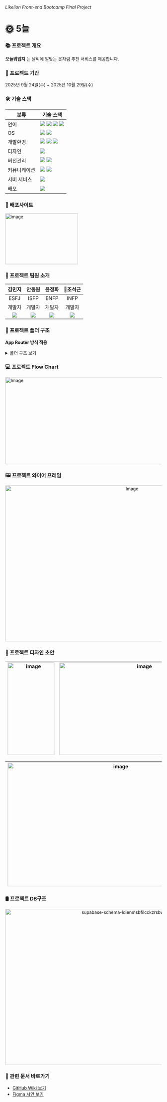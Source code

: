 ###### <i>Likelion Front-end Bootcamp Final Project</i>

# 🌞 5늘

### 📚 프로젝트 개요
**오늘뭐입지** 는 날씨에 알맞는 옷차림 추천 서비스를 제공합니다.

### 📆 프로젝트 기간
2025년 9월 24일(수) ~ 2025년 10월 29일(수)

### 🛠 기술 스택
| 분류         | 기술 스택                 |
| ------------ | --------------------------|
| 언어         |  <img src="https://img.shields.io/badge/React-61DAFB?style=flat-square&logo=React&logoColor=black"/> <img src="https://img.shields.io/badge/Next.js-000000?style=flat-square&logo=Next.js&logoColor=white"/> <img src="https://img.shields.io/badge/Tailwind CSS-06B6D4?style=flat-square&logo=Tailwind-CSS&logoColor=white"/> <img src="https://img.shields.io/badge/TypeScript-3178C6?style=flat-square&logo=TypeScript&logoColor=black"/> |
| OS          | <img src="https://img.shields.io/badge/Windows-1572B6?style=flat-square&logo=windows&logoColor=white"/> <img src="https://img.shields.io/badge/macOS-000000?style=flat-square&logo=apple&logoColor=white"/> |
| 개발환경     | <img src="https://img.shields.io/badge/Visual Studio Code-00B2E3?style=flat-square&logo=vscode&logoColor=white"/> <img src="https://img.shields.io/badge/Vite-646CFF?style=flat-square&logo=vite&logoColor=white"/> <img src="https://img.shields.io/badge/Bun-000000?style=flat-square&logo=Bun&logoColor=white"/> |
| 디자인       | <img src="https://img.shields.io/badge/Figma-F24E1E?style=flat-square&logo=figma&logoColor=white"/> |
| 버전관리     | <img src="https://img.shields.io/badge/GitHub-181717?style=flat-square&logo=GitHub&logoColor=white"/> <img src="https://img.shields.io/badge/Git-F05032?style=flat-square&logo=git&logoColor=white"/> |
| 커뮤니케이션 | <img src="https://img.shields.io/badge/Discord-5865F2?style=flat-square&logo=discord&logoColor=white"/> <img src="https://img.shields.io/badge/Notion-000000?style=flat-square&logo=notion&logoColor=white"/> |
| 서버 서비스  | <img src="https://img.shields.io/badge/Supabase-3FCF8E?style=flat-square&logo=Supabase&logoColor=white"/> |
| 배포        | <img src="https://img.shields.io/badge/Vercel-000000?style=flat-square&logo=Vercel&logoColor=white"/> |

### 🔗 배포사이트
[<img width="234" height="163" alt="image" src="https://github.com/user-attachments/assets/0a73d419-c646-4428-b1e7-be3a003ff1d7" />
](https://final-project-team-5-n2d1f3whv-icejacks-projects.vercel.app/)

### 🔰 프로젝트 팀원 소개
| 김민지 | 안동원 | 윤정화 | 👑조석근 | 
| ------ | ----- | ------ | ----- | 
| <div align="center">ESFJ</div> | <div align="center">ISFP</div> | <div align="center">ENFP</div> | <div align="center">INFP<div> | 
| <div align="center">개발자</div> | <div align="center">개발자</div> | <div align="center">개발자</div> | <div align="center">개발자</div> |
| <div align="center">[<img src="https://img.shields.io/badge/GitHub-181717?style=flat-square&logo=GitHub&logoColor=white"/>](https://github.com/minji-kim0524)</div> | <div align="center">[<img src="https://img.shields.io/badge/GitHub-181717?style=flat-square&logo=GitHub&logoColor=white"/>](https://github.com/dongwonAhn)</div> | <div align="center">[<img src="https://img.shields.io/badge/GitHub-181717?style=flat-square&logo=GitHub&logoColor=white"/>](https://github.com/gomteang2)</div> | <div align="center">[<img src="https://img.shields.io/badge/GitHub-181717?style=flat-square&logo=GitHub&logoColor=white"/>](https://github.com/IceJack)</div> | 

### 📂 프로젝트 폴더 구조
**App Router 방식 적용**
<details> 
<summary>폴더 구조 보기</summary>

```
🌞 5늘
├── 📁 .next
├── 📁 .vscode
│   ├── extention.json
│   └── settings.json
├── 📁 node_modules
├── 🌐 public
├── 📁 src
│   ├── 📁 @types
│   │   └── global.d.ts
│   ├── 📁 app
│   │   ├── 📁 api
│   │   │   ├── 📁 location
│   │   │   │   └── route.ts
│   │   ├── 📁 auth
│   │   │   ├── 📁 callback
│   │   │   │   └── route.ts
│   │   │   ├── 📁 setup
│   │   │   │   └── page.tsx
│   │   │   ├── 📁 signin
│   │   │   │   └── page.tsx
│   │   │   └── 📁 singup
│   │   │   │   └── page.tsx
│   │   ├── 📁 profile
│   │   │   └── page.tsx
│   │   ├── 📁 weather
│   │   │   └── page.tsx
│   │   ├── layout.tsx
│   │   └── page.tsx
│   ├── 📁 components
│   │   ├── 📁 ui
│   │   │   ├── Button.tsx
│   │   │   ├── CodiList.tsx
│   │   │   ├── FavoriteCodiList.tsx
│   │   │   ├── FilterButton.tsx
│   │   │   ├── Frame.tsx
│   │   │   ├── ImageForm.tsx
│   │   │   ├── ImageList.tsx
│   │   │   ├── Input.tsx
│   │   │   ├── Modal.tsx
│   │   │   ├── MyCodiList.tsx
│   │   │   ├── NavigationBar.tsx
│   │   │   ├── Notification.tsx
│   │   │   ├── OnboardingModal.tsx
│   │   │   ├── ProfileSheet.tsx
│   │   │   ├── ProfileTab.tsx
│   │   │   ├── Section.tsx
│   │   │   ├── SnsButton.tsx
│   │   │   ├── Spinner.tsx
│   │   │   └── WeatherDashboard.tsx
│   │   └── index.ts
│   ├── 📁 hooks
│   │   ├── useGeoLocation.ts
│   ├── 📁 libs
│   │   ├── 📁 supabase
│   │   │   ├── client.ts
│   │   │   ├── codistore.ts
│   │   │   ├── database.types.ts
│   │   │   └── server.ts
│   │   ├── getLocation.ts
│   │   └── getWeather.ts
│   ├── 📁 styles
│   │   └── main.css
│   ├── 📁 utils
│   │   ├── getWeatherCondition.ts
│   │   ├── index.ts
│   │   └── tw.ts
├── (.env.local)
├── .gitignore
├── .prettierrc
├── bun.lock
├── eslint.config.mjs
├── next-env.d.ts
├── next.config.ts
├── package.json
├── postcss.config.mjs
├── pull_request_template.md
├── README.md   
└── tsconfig.json
              
```
</details>

### 💻 프로젝트 Flow Chart
<img width="1231" height="279" alt="Image" src="https://github.com/user-attachments/assets/be0a2e54-c3bb-4495-8ff8-25df645b07fc" />

### 🖼 프로젝트 와이어 프레임
<div align="center"><img width="800" height="500" alt="Image" src="https://github.com/user-attachments/assets/a7de242b-ccac-4f1d-a115-2474ac568dcd" /></div>

### 🎨 프로젝트 디자인 초안
| <img width="150" height="296" alt="image" src="https://github.com/user-attachments/assets/f8474b70-0305-4c78-aef9-369e5c749a13" />| <img width="532" height="296" alt="image" src="https://github.com/user-attachments/assets/6b67c7dc-20af-407c-9ac5-50097c7d2028" />| 
| ------ | ----- |

| <img width="712" height="396" alt="image" src="https://github.com/user-attachments/assets/cedf1ef3-8c04-4ec8-8a31-0382b04be273" />| <img width="694" height="396" alt="image" src="https://github.com/user-attachments/assets/48c12542-b097-4252-87f2-7ba4cc71bf44" />|
| ------ | ----- | 

### 🛢 프로젝트 DB구조
<div align="center"><img width="750" height="500" alt="supabase-schema-ldienmsbfilcckzrsbwu" src="https://github.com/user-attachments/assets/74931a11-6746-4446-bcf6-63e46d51512b" /></div>

### 📖 관련 문서 바로가기
 - [GitHub Wiki 보기](https://github.com/FRONTENDBOOTCAMP-14th/Final-Project-Team-5/wiki)
 - [Figma 시안 보기](https://www.figma.com/design/lh07M4GQXyWqSh0JeTDNl4/weather-clothing?node-id=0-1&t=Rvx5ZngmZiR7lG9H-0)
